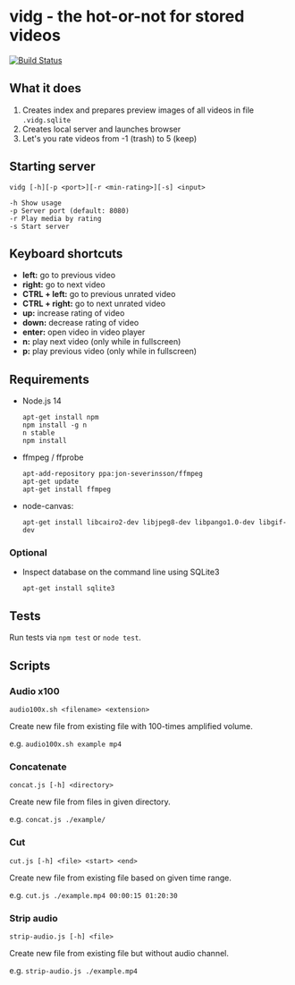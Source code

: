 vidg - the hot-or-not for stored videos
=======================================

[![Build Status](https://travis-ci.org/ThomasGreiner/vidg.svg?branch=master)](https://travis-ci.org/ThomasGreiner/vidg)

## What it does

1. Creates index and prepares preview images of all videos in file `.vidg.sqlite`
2. Creates local server and launches browser
3. Let's you rate videos from -1 (trash) to 5 (keep)

## Starting server

```
vidg [-h][-p <port>][-r <min-rating>][-s] <input>

-h Show usage
-p Server port (default: 8080)
-r Play media by rating
-s Start server
```

## Keyboard shortcuts

- **left:** go to previous video
- **right:** go to next video
- **CTRL + left:** go to previous unrated video
- **CTRL + right:** go to next unrated video
- **up:** increase rating of video
- **down:** decrease rating of video
- **enter:** open video in video player
- **n:** play next video (only while in fullscreen)
- **p:** play previous video (only while in fullscreen)

## Requirements

- Node.js 14

  ```
  apt-get install npm
  npm install -g n
  n stable
  npm install
  ```

- ffmpeg / ffprobe

  ```
  apt-add-repository ppa:jon-severinsson/ffmpeg
  apt-get update
  apt-get install ffmpeg
  ```

- node-canvas:

  ```
  apt-get install libcairo2-dev libjpeg8-dev libpango1.0-dev libgif-dev
  ```

### Optional

- Inspect database on the command line using SQLite3

  ```
  apt-get install sqlite3
  ```

## Tests

Run tests via `npm test` or `node test`.

## Scripts

### Audio x100

`audio100x.sh <filename> <extension>`

Create new file from existing file with 100-times amplified volume.

e.g. `audio100x.sh example mp4`

### Concatenate

`concat.js [-h] <directory>`

Create new file from files in given directory.

e.g. `concat.js ./example/`

### Cut

`cut.js [-h] <file> <start> <end>`

Create new file from existing file based on given time range.

e.g. `cut.js ./example.mp4 00:00:15 01:20:30`

### Strip audio

`strip-audio.js [-h] <file>`

Create new file from existing file but without audio channel.

e.g. `strip-audio.js ./example.mp4`

